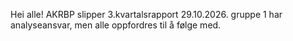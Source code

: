 Hei alle! AKRBP slipper 3.kvartalsrapport 29.10.2026. gruppe 1 har analyseansvar, men alle oppfordres til å følge med.
